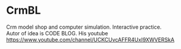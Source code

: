 # CrmBL
Crm model shop and computer simulation. Interactive practice.</br>
Autor of idea is CODE BLOG. His youtube https://www.youtube.com/channel/UCKCUvcAFFR4UxI9XWVERSkA
